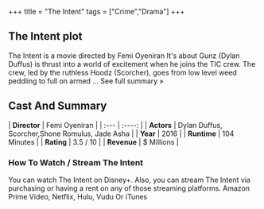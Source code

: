 +++
title = "The Intent"
tags = ["Crime","Drama"]
+++
## The Intent plot
The Intent is a movie directed by Femi Oyeniran It's about Gunz (Dylan Duffus) is thrust into a world of excitement when he joins the TIC crew. The crew, led by the ruthless Hoodz (Scorcher), goes from low level weed peddling to full on armed ... See full summary »
## Cast And Summary
| **Director**      | Femi Oyeniran |
    | :---        |    :----:   |
    |  **Actors** | Dylan Duffus, Scorcher,Shone Romulus, Jade Asha |
    | **Year**   | 2016    |
    |  **Runtime** | 104 Minutes |
    |  **Rating** | 3.5 / 10 | 
    |  **Revenue** | $ Millions |
### How To Watch / Stream The Intent
You can watch The Intent on Disney+.
Also, you can stream The Intent via purchasing or having a rent on any of those streaming platforms.
Amazon Prime Video, Netflix, Hulu, Vudu Or iTunes